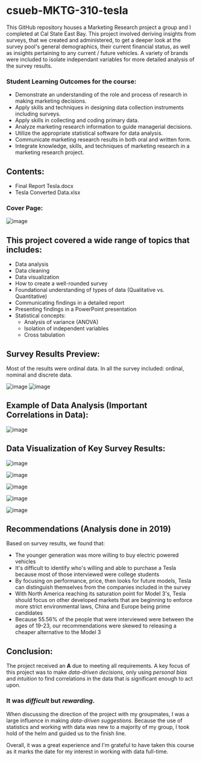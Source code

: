 # csueb-MKTG-310-tesla
This GitHub repository houses a Marketing Research project a group and I completed at Cal State East Bay. This project involved deriving insights from surveys, that we created and administered, to get a deeper look at the survey pool's general demographics, their current financial status, as well as insights pertaining to any current / future vehicles. A variety of brands were included to isolate independant variables for more detailed analysis of the survey results.

### Student Learning Outcomes for the course:
- Demonstrate an understanding of the role and process of research in making marketing decisions.
- Apply skills and techniques in designing data collection instruments including surveys.
- Apply skills in collecting and coding primary data.
- Analyze marketing research information to guide managerial decisions.
- Utilize the appropriate statistical software for data analysis.
- Communicate marketing research results in both oral and written form.
- Integrate knowledge, skills, and techniques of marketing research in a marketing research project.

## Contents:
- Final Report Tesla.docx
- Tesla Converted Data.xlsx

### Cover Page:
![image](https://user-images.githubusercontent.com/84660320/190005821-a1b747c1-3c91-4417-9da8-0015b30cc8ff.png)

This project covered a wide range of topics that includes:
---
- Data analysis
- Data cleaning
- Data visualization
- How to create a well-rounded survey
- Foundational understanding of types of data (Qualitative vs. Quantitative)
- Communicating findings in a detailed report
- Presenting findings in a PowerPoint presentation
- Statistical concepts:
  - Analysis of variance (ANOVA)
  - Isolation of independent variables
  - Cross tabulation

## Survey Results Preview:
Most of the results were ordinal data. In all the survey included: ordinal, nominal and discrete data.

![image](https://user-images.githubusercontent.com/84660320/189796860-918ac26c-2cbe-4844-a267-b706e4f5e655.png)
![image](https://user-images.githubusercontent.com/84660320/189796889-11924ad0-ad59-4f70-9cfa-c971c87e9235.png)

## Example of Data Analysis (Important Correlations in Data):
![image](https://user-images.githubusercontent.com/84660320/189796017-8bdb9654-afb6-4f08-88e2-caa4bd08774f.png)

## Data Visualization of Key Survey Results:
![image](https://user-images.githubusercontent.com/84660320/189795846-50109469-578f-49f7-9fa0-b6fd54549b00.png)

![image](https://user-images.githubusercontent.com/84660320/189795851-50eb3b56-fb2f-4823-95e4-c5f88a1e9612.png)

![image](https://user-images.githubusercontent.com/84660320/189795862-bd7889e6-02e8-4f69-9da1-54fc877391fc.png)

![image](https://user-images.githubusercontent.com/84660320/189795867-7f56a905-d78f-4faf-9cdd-ce4227a4f28c.png)

![image](https://user-images.githubusercontent.com/84660320/189795871-1b2f105d-1348-45ba-8240-88755cdb0e7e.png)

## Recommendations (Analysis done in 2019)
Based on survey results, we found that:
- The younger generation was more willing to buy electric powered vehicles
- It's difficult to identify who's willing and able to purchase a Tesla because most of those interviewed were college students
- By focusing on performance, price, then looks for future models, Tesla can distinguish themselves from the companies included in the survey
- With North America reaching its saturation point for Model 3's, Tesla should focus on other developed markets that are beginning to enforce more strict environmental laws, China and Europe being prime candidates
- Because 55.56% of the people that were interviewed were between the ages of 19-23, our recommendations were skewed to releasing a cheaper alternative to the Model 3

## Conclusion:
The project received an **A** due to meeting all requirements. A key focus of this project was to make *data-driven decisions*, only using *personal bias* and *intuition* to find correlations in the data that is significant enough to act upon.

### It was *difficult* but ***rewarding***.

When discussing the direction of the project with my groupmates, I was a large influence in making *data-driven suggestions*. Because the use of statistics and working with data was new to a majority of my group, I took hold of the helm and guided us to the finish line. 

Overall, it was a great experience and I'm grateful to have taken this course as it marks the date for my interest in working with data full-time.
